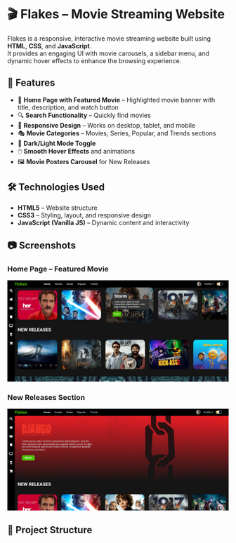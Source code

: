 # 🎬 Flakes – Movie Streaming Website

Flakes is a responsive, interactive movie streaming website built using **HTML**, **CSS**, and **JavaScript**.  
It provides an engaging UI with movie carousels, a sidebar menu, and dynamic hover effects to enhance the browsing experience.

## 🚀 Features
- 🎥 **Home Page with Featured Movie** – Highlighted movie banner with title, description, and watch button
- 🔍 **Search Functionality** – Quickly find movies
- 📱 **Responsive Design** – Works on desktop, tablet, and mobile
- 🎭 **Movie Categories** – Movies, Series, Popular, and Trends sections
- 🌙 **Dark/Light Mode Toggle**
- 🖱️ **Smooth Hover Effects** and animations
- 🖼️ **Movie Posters Carousel** for New Releases

## 🛠️ Technologies Used
- **HTML5** – Website structure
- **CSS3** – Styling, layout, and responsive design
- **JavaScript (Vanilla JS)** – Dynamic content and interactivity

## 📷 Screenshots
### Home Page – Featured Movie
![Featured Movie](screenshot1.png)

### New Releases Section
![New Releases](screenshot2.png)

## 📂 Project Structure
